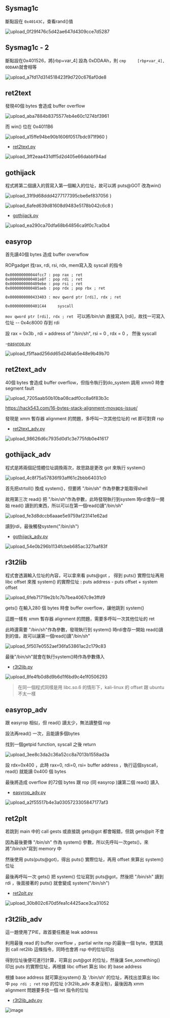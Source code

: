 ## Sysmag1c

斷點設在 `0x40143C`，查看rand()值  

![upload_0f29f476c5d42ae647d4309cce7d5287](https://github.com/lykorix/CTF-Writeups/assets/78891767/335864a3-f91c-4b20-93d0-3e5356dd67cb)

## Sysmag1c - 2 


斷點設在0x401526，將[rbp+var_4] 設為 0xDDAAh，則 `cmp     [rbp+var_4], 0DDAAh`就會相等  


![upload_a7fd17d314518423f9d720c676af0de8](https://github.com/lykorix/CTF-Writeups/assets/78891767/b21899fa-0a09-4906-a85c-57a99d7f45b7)




## ret2text

發現40個 bytes 會造成 buffer overflow  

![upload_aba7884b8375577eb4e60c1274bf3961](https://github.com/lykorix/CTF-Writeups/assets/78891767/f1914779-6025-45a2-95da-b9278d35753a)


而 win() 位在 0x4011B6   

![upload_a15ffe94be90b1606f0517bdc971f960](https://github.com/lykorix/CTF-Writeups/assets/78891767/d005a508-d57b-467c-a797-260d99bbe103)
)

- [ret2text.py](ret2text.py)


![upload_3ff2eaa431dff5d2d405e66dabbf94ad](https://github.com/lykorix/CTF-Writeups/assets/78891767/cfabd42f-e727-49aa-9ad2-fcd57a3b9b5d)


## gothijack

程式將第二個讀入的質寫入第一個輸入的位址，故可以將 puts@GOT 改為win()

![upload_31f9d68ddd4277177395cbe6ef837056](https://github.com/lykorix/CTF-Writeups/assets/78891767/3ed787bb-9a74-4bed-b682-d809e7563c9d)
)

![upload_6afed639d81608d9483e5178b042c6c8](https://github.com/lykorix/CTF-Writeups/assets/78891767/255bb6cd-0c11-4fef-8106-77936f33b0fe)
)



- [gothijack.py](gothijack.py)

![upload_ea290ca70dfa68b64856ca9f0c7ca0b4](https://github.com/lykorix/CTF-Writeups/assets/78891767/06750759-640c-48d1-b63e-c77146d1e398)



## easyrop

首先讀40個 bytes 造成 buffer overwflow

ROPgadget 找rax, rdi, rsi, rdx, mem寫入及 syscall 的指令

```
0x000000000044fcc7 : pop rax ; ret
0x0000000000401e8f : pop rdi ; ret
0x0000000000409ebe : pop rsi ; ret
0x0000000000485aeb : pop rdx ; pop rbx ; ret

0x0000000000433403 : mov qword ptr [rdi], rdx ; ret

0x0000000000401C44     syscall  
```
`mov qword ptr [rdi], rdx ; ret ` 可以將/bin/sh 直接寫入 [rdi]，故找一可寫入位址 -- 0x4c8000 存到 rdi

設 rax = 0x3b , rdi = address of "/bin/sh", rsi = 0 , rdx = 0 ， 然後 syscall

-[easyrop.py](easyrop.py)

![upload_f5ffaad256dd65d246ab5e48e9b49b70](https://github.com/lykorix/CTF-Writeups/assets/78891767/569ef3aa-5069-4f4e-9dd0-95721a55a6d9)




## ret2text_adv

40個 bytes 會造成 buffer overflow，但指令執行到do_system 調用 xmm0 時會 segment fault

![upload_7205aab50b10ba08cadf0cc8a6f83b3c](https://github.com/lykorix/CTF-Writeups/assets/78891767/ff3c18fd-1f91-4ada-bcd0-de7e2170ff0c)



https://hack543.com/16-bytes-stack-alignment-movaps-issue/  

發現是 xmm 暫存器 alignment 的問題，多呼叫一次其他位址的 ret 即可對齊 rsp

- [ret2text_adv.py](ret2text_adv.py)


![upload_98626d6c7935d0d1c3e775fdb0e41617](https://github.com/lykorix/CTF-Writeups/assets/78891767/bbcb86e6-51bb-40d2-ac37-e3577a4e0b97)


## gothijack_adv

程式是將兩個記憶體位址調換兩次，故思路是更改 got 來執行 system()

![upload_4c8f75a57836f93aff61c2bbb64031c0](https://github.com/lykorix/CTF-Writeups/assets/78891767/241af617-0d30-45f1-9750-0e6bf7e651ea)


首先把strtoll() 換成 system()，但要將 "/bin/sh" 作為參數才能取得shell

故用第三次 read() 把  "/bin/sh"作為參數，此時發現執行到system 時rdi會存一開始 read() 讀到的東西，所以可以在第一個read()讀"/bin/sh"

![upload_fe3d8dccb6aaae5e9759af23141e62ad](https://github.com/lykorix/CTF-Writeups/assets/78891767/6c41b8b6-3972-4b32-a309-701a3480b4c8)

讀到rdi，最後觸發system("/bin/sh")

- [gothijack_adv.py](gothijack_adv.py)

![upload_54e0b296b1134fcbeb685ac327baf83f](https://github.com/lykorix/CTF-Writeups/assets/78891767/bf6e65f3-52a9-446f-a492-abf8ae8c50fe)



## r3t2lib

程式會透漏輸入位址的內容，可以拿來看 puts@got ， 得到 puts() 實際位址再用 libc offset 來推 system() 的實際位址 : puts address - puts offset + system offset


![upload_6feb71719e2b1c7b7bea4067c9e3ffd9](https://github.com/lykorix/CTF-Writeups/assets/78891767/3c392a2f-3c85-427b-bc2e-dbfe558e12f4)



gets() 在輸入280 個 bytes 時會 buffer overflow，讓他跳到 system()

這題一樣有 xmm 暫存器 alignment 的問題，需要多呼叫一次其他位址的 ret

此時還需要 "/bin/sh"作為參數，發現執行到 system() 時rdi會存一開始 read()讀到的值，故可以讓第一個read()讀"/bin/sh"


![upload_5f507e0552aef36fa53861ac2c179c83](https://github.com/lykorix/CTF-Writeups/assets/78891767/e4eaff1d-2f37-4740-af66-f0e5c838d293)


最後"/bin/sh"就會在執行system()時作為參數傳入


- [r3t2lib.py](r3t2lib.py)


![upload_8fe4fb0d8d9b6d1f6bd9c4e1f0506293](https://github.com/lykorix/CTF-Writeups/assets/78891767/1de5c442-ef50-4230-9a43-44144fc00c5d)


> 在同一個程式同樣是用 libc.so.6 的情形下，kali-linux 的 offset 跟 ubuntu 不太一樣



## easyrop_adv

跟 easyrop 相似，但 read() 讀太少，無法讀整個 rop

設法再read() 一次，且能讀多個bytes

找到一個getpid function, syscall 之後 return

![upload_3ee8c3da2c36a52cc8a7013b1558ad3a](https://github.com/lykorix/CTF-Writeups/assets/78891767/362adf03-65a9-40c5-9d68-1faea1f35ea5)



設 rdx=0x400 ，此時  rax=0, rdi=0, rsi= buffer address ，執行這個syscall，read() 就能讀 0x400 個 bytes

最後將造成 overflow 的72個 bytes 跟 rop (同 easyrop )讓第二個 read() 讀入

- [easyrop_adv.py](easyrop_adv.py)

![upload_a2f55517b4e3a0305723305847177af3](https://github.com/lykorix/CTF-Writeups/assets/78891767/e2cd8202-e5f1-4c84-83d3-fb147517f18a)


## ret2plt


若跳到 main 中的 call gests 或直接跳 gets@got 都會報錯，但跳 gets@plt 不會

因為最後要傳 "/bin/sh" 作為 system() 參數，所以先呼叫一次gets()，來將"/bin/sh"寫到 memory 中

然後使用 puts(puts@got)，得出 puts() 實際位址，再用 offset 來算出 system() 位址

最後再呼叫一次 gets() 把 system() 位址寫到 puts@got，然後把 "/bin/sh" 讀到 rdi ，後面接著的 puts() 就會變成 system("/bin/sh")

- [ret2plt.py](ret2plt.py)

![upload_30b802c670d5fea1c4425ace3ca31052](https://github.com/lykorix/CTF-Writeups/assets/78891767/52b8a686-1407-4327-b053-c2c423ef0bb8)

## r3t2lib_adv

這一題使用了PIE，故首要任務是 leak address

利用最後 read 的 buffer overflow ，partial write rsp 的最後一個 byte，使其跳到 call ret2lib 這條指令，同時也會將 rsp 中的位址印出

得到位址後便可進行計算，可算出 put@got 的位址，然後讓 See_something() 印出
puts 的實際位址，再根據 libc offset 算出 libc 的 base address

根據 base address 就可算出system() 及 '/bin/sh' 的位址，再找出並算出 libc 中 `pop rdi ; ret` rop 的位址 (r3t2lib_adv 本身沒有)，最後因為 xmm alignment 問題要多找一個 ret 指令的位址

- [r3t2lib_adv.py](r3t2lib_adv.py)

![image](https://github.com/lykorix/CTF-Writeups/assets/78891767/6b250dac-7795-41da-b0d8-f6bb77f4045f)


